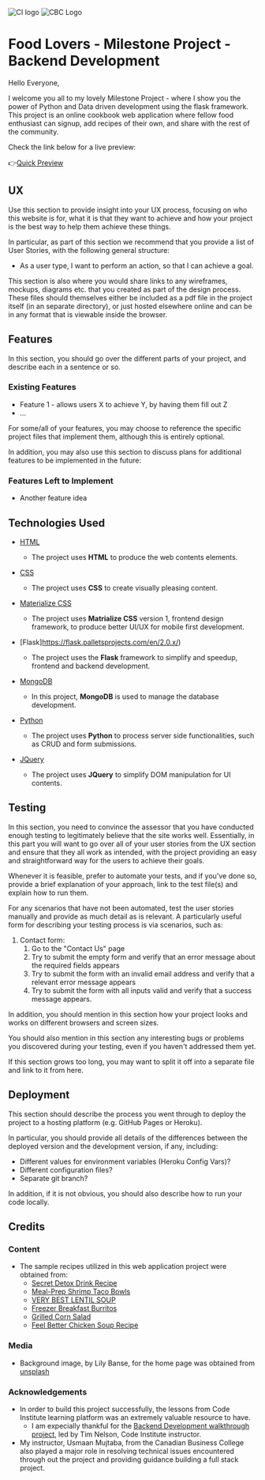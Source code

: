 ![CI logo](https://codeinstitute.s3.amazonaws.com/fullstack/ci_logo_small.png)
![CBC Logo](https://canadianbusinesscollege.com/wp-content/uploads/2020/09/CBC-New-Logo-Website.png)

# Food Lovers - Milestone Project - Backend Development

Hello Everyone, 

I welcome you all to my lovely Milestone Project - where I show you the power of Python and Data driven development using the flask framework. This project is an online cookbook web application where fellow food enthusiast can signup, add recipes of their own, and share with the rest of the community.


Check  the link below for a live preview:

👉[Quick Preview](https://python-and-datacentric-project.herokuapp.com/)

 
## UX
 
Use this section to provide insight into your UX process, focusing on who this website is for, what it is that they want to achieve and how your project is the best way to help them achieve these things.

In particular, as part of this section we recommend that you provide a list of User Stories, with the following general structure:
- As a user type, I want to perform an action, so that I can achieve a goal.

This section is also where you would share links to any wireframes, mockups, diagrams etc. that you created as part of the design process. These files should themselves either be included as a pdf file in the project itself (in an separate directory), or just hosted elsewhere online and can be in any format that is viewable inside the browser.

## Features

In this section, you should go over the different parts of your project, and describe each in a sentence or so.
 
### Existing Features
- Feature 1 - allows users X to achieve Y, by having them fill out Z
- ...

For some/all of your features, you may choose to reference the specific project files that implement them, although this is entirely optional.

In addition, you may also use this section to discuss plans for additional features to be implemented in the future:

### Features Left to Implement
- Another feature idea

## Technologies Used

- [HTML](https://www.w3schools.com/html/default.asp)
    - The project uses **HTML** to produce the web contents elements.

- [CSS](https://www.w3schools.com/CSS/default.asp)
    - The project uses **CSS** to create visually pleasing content.

- [Materialize CSS](https://materializecss.com/)
    - The project uses **Matrialize CSS** version 1, frontend design framework, to produce better UI/UX for mobile first development.

- [Flask]https://flask.palletsprojects.com/en/2.0.x/)
    - The project uses the **Flask**  framework to simplify and speedup, frontend and backend development.

- [MongoDB](https://www.mongodb.com/2)
    - In this project, **MongoDB** is used to manage the database development.

- [Python](https://www.python.org/doc/)
    - The project uses **Python** to process server side functionalities, such as CRUD and form submissions.

- [JQuery](https://jquery.com)
    - The project uses **JQuery** to simplify DOM manipulation for UI contents.


## Testing

In this section, you need to convince the assessor that you have conducted enough testing to legitimately believe that the site works well. Essentially, in this part you will want to go over all of your user stories from the UX section and ensure that they all work as intended, with the project providing an easy and straightforward way for the users to achieve their goals.

Whenever it is feasible, prefer to automate your tests, and if you've done so, provide a brief explanation of your approach, link to the test file(s) and explain how to run them.

For any scenarios that have not been automated, test the user stories manually and provide as much detail as is relevant. A particularly useful form for describing your testing process is via scenarios, such as:

1. Contact form:
    1. Go to the "Contact Us" page
    2. Try to submit the empty form and verify that an error message about the required fields appears
    3. Try to submit the form with an invalid email address and verify that a relevant error message appears
    4. Try to submit the form with all inputs valid and verify that a success message appears.

In addition, you should mention in this section how your project looks and works on different browsers and screen sizes.

You should also mention in this section any interesting bugs or problems you discovered during your testing, even if you haven't addressed them yet.

If this section grows too long, you may want to split it off into a separate file and link to it from here.

## Deployment

This section should describe the process you went through to deploy the project to a hosting platform (e.g. GitHub Pages or Heroku).

In particular, you should provide all details of the differences between the deployed version and the development version, if any, including:
- Different values for environment variables (Heroku Config Vars)?
- Different configuration files?
- Separate git branch?

In addition, if it is not obvious, you should also describe how to run your code locally.


## Credits

### Content
- The sample recipes utilized in this web application project were obtained from:
    - [Secret Detox Drink Recipe](https://draxe.com/recipes/secret-detox-drink/)
    - [Meal-Prep Shrimp Taco Bowls](https://gimmedelicious.com/shrimp-taco-meal-prep-bowls/)
    - [VERY BEST LENTIL SOUP](https://downshiftology.com/recipes/very-best-lentil-soup/)
    - [Freezer Breakfast Burritos](https://www.crunchycreamysweet.com/freezer-breakfast-burritos-recipe/)
    - [Grilled Corn Salad](https://www.allrecipes.com/recipe/214934/grilled-corn-salad/#)
    - [Feel Better Chicken Soup Recipe](https://www.feastingathome.com/chicken-soup/)

### Media
- Background image, by Lily Banse, for the home page was obtained from [unsplash](https://unsplash.com/photos/-YHSwy6uqvk)

### Acknowledgements
- In order to build this project successfully, the lessons from Code Institute learning platform was an extremely valuable resource to have.
    - I am expecially thankful for the [Backend Development walkthrough project](https://github.com/kmadjei/backend-mini-project), led by Tim Nelson, Code Institute instructor.
- My instructor, Usmaan Mujtaba, from the Canadian Business College also played a major role in resolving technical issues encountered through out the project and providing guidance building a full stack project.

